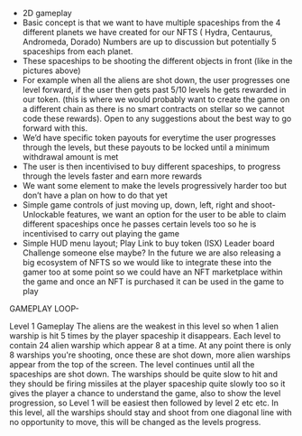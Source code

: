 - 2D gameplay
- Basic concept is that we want to have multiple spaceships from the 4 different planets we
have created for our NFTS ( Hydra, Centaurus, Andromeda, Dorado)
Numbers are up to discussion but potentially 5 spaceships from each planet.
- These spaceships to be shooting the different objects in front (like in the pictures above)
- For example when all the aliens are shot down, the user progresses one level forward, if the
user then gets past 5/10 levels he gets rewarded in our token. (this is where we would
probably want to create the game on a different chain as there is no smart contracts on
stellar so we cannot code these rewards). Open to any suggestions about the best way to go
forward with this.
- We’d have specific token payouts for everytime the user progresses through the levels, but
these payouts to be locked until a minimum withdrawal amount is met
- The user is then incentivised to buy different spaceships, to progress through the levels
faster and earn more rewards
- We want some element to make the levels progressively harder too but don’t have a plan on
how to do that yet
- Simple game controls of just moving up, down, left, right and shoot- Unlockable features, we want an option for the user to be able to claim different spaceships
once he passes certain levels too so he is incentivised to carry out playing the game
- Simple HUD menu layout;
Play
Link to buy token (ISX)
Leader board
Challenge someone else maybe?
In the future we are also releasing a big ecosystem of NFTS so we would like to integrate these into
the gamer too at some point so we could have an NFT marketplace within the game and once an
NFT is purchased it can be used in the game to play


GAMEPLAY LOOP- 

Level 1 Gameplay
The aliens are the weakest in this level so when 1 alien warship is hit 5 times by the player spaceship it disappears. Each level to contain 24 alien warship which appear 8 at a time.
At any point there is only 8 warships you're shooting, once these are shot down, more alien warships appear from the top of the screen. The level continues until all the spaceships are shot down.
The warships should be quite slow to hit and they should be firing missiles at the player spaceship quite slowly too so it gives the player a chance to understand the game, also to show the level progression, so Level 1 will be easiest then followed by level 2 etc etc.
In this level, all the warships should stay and shoot from one diagonal line with no opportunity to move, this will be changed as the levels progress.
